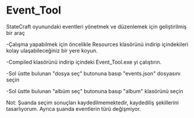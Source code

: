 # Event_Tool
StateCraft oyunundaki eventleri yönetmek ve düzenlemek için geliştirilmiş bir araç

-Çalışma yapabilmek için öncelikle Resources klasörünü indirip içindekileri kolay ulaşabileceğiniz bir yere koyun.

-Compiled klasörünü indirip içindeki Event_Tool.exe yi çalıştırın.

-Sol üstte bulunan "dosya seç" butonuna basıp "events.json" dosyasını seçin

-Sol üstte bulunan "albüm seç" butonuna basıp "album" klasörünü seçin

Not: Şuanda seçim sonuçları kaydedilmemektedir, kaydediliş şekillerini tasarlıyorum. Ayrıca şuanda eventlerin türü değişmiyor.


